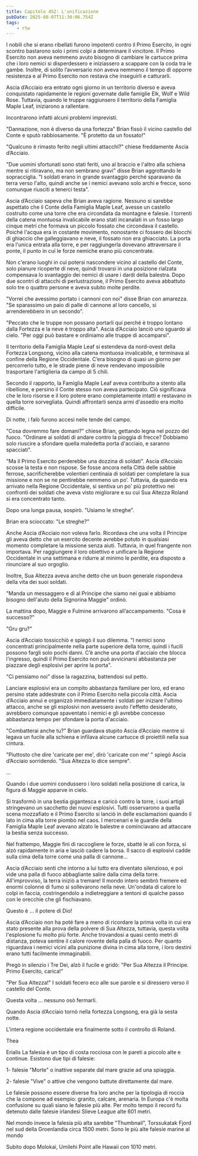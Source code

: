 ```yaml
---
title: Capitolo 452: L'unificazione
pubDate: 2025-08-07T11:30:06.754Z
tags:
    - rtw
---
```







 


I nobili che si erano ribellati furono impotenti contro il Primo Esercito, in ogni scontro bastarono solo i primi colpi a determinare il vincitore. Il Primo Esercito non aveva nemmeno avuto bisogno di cambiare le cartucce prima che i loro nemici si disperdessero e iniziassero a scappare con la coda tra le gambe. Inoltre, di solito l’avversario non aveva nemmeno il tempo di opporre resistenza e al Primo Esercito non restava che inseguirli e catturarli.


Ascia d’Acciaio era entrato ogni giorno in un territorio diverso e aveva conquistato rapidamente le regioni governate dalle famiglie Elk, Wolf e Wild Rose. Tuttavia, quando le truppe raggiunsero il territorio della Famiglia Maple Leaf, iniziarono a rallentare.


Incontrarono infatti alcuni problemi imprevisti.


"Dannazione, non è diverso da una fortezza" Brian fissò il vicino castello del Conte e sputò rabbiosamente. "È protetto da un fossato!"


"Qualcuno è rimasto ferito negli ultimi attacchi?" chiese freddamente Ascia d’Acciaio.


"Due uomini sfortunati sono stati feriti, uno al braccio e l'altro alla schiena mentre si ritiravano, ma non sembrano gravi" disse Brian aggrottando le sopracciglia. "I soldati erano in grande svantaggio perché sparavano da terra verso l'alto, quindi anche se i nemici avevano solo archi e frecce, sono comunque riusciti a tenerci testa".


Ascia d’Acciaio sapeva che Brian aveva ragione. Nessuno si sarebbe aspettato che il Conte della Famiglia Maple Leaf, avesse un castello costruito come una torre che era circondata da montagne e falesie. I torrenti della catena montuosa invalicabile erano stati incanalati in un fosso largo cinque metri che formava un piccolo fossato che circondava il castello. Poiché l'acqua era in costante movimento, nonostante ci fossero dei blocchi di ghiaccio che galleggiavano e neve, il fossato non era ghiacciato. La porta era l'unica entrata alla torre, e per raggiungerla dovevano attraversare il ponte, il punto in cui le forze nemiche erano più concentrate.


Non c'erano luoghi in cui potersi nascondere vicino al castello del Conte, solo pianure ricoperte di neve, quindi trovarsi in una posizione rialzata compensava lo svantaggio dei nemici di usare i dardi della balestra. Dopo due scontri di attacchi di perlustrazione, il Primo Esercito aveva abbattuto solo tre o quattro persone e aveva subito molte perdite.


"Vorrei che avessimo portato i cannoni con noi" disse Brian con amarezza. "Se sparassimo un paio di palle di cannone al loro cancello, si arrenderebbero in un secondo".


"Peccato che le truppe non possano portarli qui perché è troppo lontano dalla Fortezza e la neve è troppo alta". Ascia d’Acciaio lanciò uno sguardo al cielo. "Per oggi può bastare e ordiniamo alle truppe di accamparsi".


Il territorio della Famiglia Maple Leaf si estendeva da nord-ovest della Fortezza Longsong, vicino alla catena montuosa invalicabile, e terminava al confine della Regione Occidentale. C’era bisogno di quasi un giorno per percorrerlo tutto, e le strade piene di neve rendevano impossibile trasportare l'artiglieria da campo di 5 chili.


Secondo il rapporto, la Famiglia Maple Leaf aveva contribuito a stento alla ribellione, e persino il Conte stesso non aveva partecipato. Ciò significava che le loro risorse e il loro potere erano completamente intatti e restavano in quella torre sorvegliata. Quindi affrontarli senza armi d'assedio era molto difficile.


Di notte, i falò furono accesi nelle tende del campo.


"Cosa dovremmo fare domani?" chiese Brian, gettando legna nel pozzo del fuoco. "Ordinare ai soldati di andare contro la pioggia di frecce? Dobbiamo solo riuscire a sfondare quella maledetta porta d'acciaio, e saranno spacciati".


"Ma il Primo Esercito perderebbe una dozzina di soldati". Ascia d’Acciaio scosse la testa e non rispose. Se fosse ancora nella Città delle sabbie ferrose, sacrificherebbe volentieri centinaia di soldati per completare la sua missione e non se ne pentirebbe nemmeno un po’. Tuttavia, da quando era arrivato nella Regione Occidentale, si sentiva un po' più protettivo nei confronti dei soldati che aveva visto migliorare e su cui Sua Altezza Roland si era concentrato tanto.


Dopo una lunga pausa, sospirò. "Usiamo le streghe".


Brian era scioccato: "Le streghe?"


Anche Ascia d’Acciaio non voleva farlo. Ricordava che una volta il Principe gli aveva detto che un esercito decente avrebbe potuto in qualsiasi momento completare la missione senza aiuti. Tuttavia, in quel frangente non importava. Per raggiungere il loro obiettivo e unificare la Regione Occidentale in una settimana e ridurre al minimo le perdite, era disposto a rinunciare al suo orgoglio.


Inoltre, Sua Altezza aveva anche detto che un buon generale rispondeva della vita dei suoi soldati.


"Manda un messaggero e dì al Principe che siamo nei guai e abbiamo bisogno dell'aiuto della Signorina Maggie" ordinò.


La mattina dopo, Maggie e Fulmine arrivarono all’accampamento. "Cosa è successo?"


"Gru gru?"


Ascia d’Acciaio tossicchiò e spiegò il suo dilemma. "I nemici sono concentrati principalmente nella parte superiore della torre, quindi i fucili possono fargli solo pochi danni. C’è anche una porta d'acciaio che blocca l'ingresso, quindi il Primo Esercito non può avvicinarsi abbastanza per piazzare degli esplosivi per aprire la porta".


"Ci pensiamo noi” disse la ragazzina, battendosi sul petto.


Lanciare esplosivi era un compito abbastanza familiare per loro, ed erano persino state addestrate con il Primo Esercito nella piccola città. Ascia d’Acciaio annuì e organizzò immediatamente i soldati per iniziare l'ultimo attacco, anche se gli esplosivi non avessero avuto l'effetto desiderato, avrebbero comunque spaventato i nemici e gli avrebbe concesso abbastanza tempo per sfondare la porta d'acciaio.


"Combatterai anche tu?" Brian guardava stupito Ascia d’Acciaio mentre si legava un fucile alla schiena e infilava alcune cartucce di proiettili nella sua cintura.


"Piuttosto che dire 'caricate per me', dirò 'caricate con me' " spiegò Ascia d’Acciaio sorridendo. "Sua Altezza lo dice sempre".


...


Quando i due uomini condussero i loro soldati nella posizione di carica, la figura di Maggie apparve in cielo.


Si trasformò in una bestia gigantesca e caricò contro la torre, i suoi artigli stringevano un sacchetto dei nuovi esplosivi. Tutti osservarono a quella scena mozzafiato e il Primo Esercito si lanciò in delle esclamazioni quando il lato in cima alla torre piombò nel caos. I mercenari e le guardie della Famiglia Maple Leaf avevano alzato le balestre e cominciavano ad attaccare la bestia senza successo.


Nel frattempo, Maggie finì di raccogliere le forze, sbatté le ali con forza, si alzò rapidamente in aria e lasciò cadere la borsa. Il sacco di esplosivi cadde sulla cima della torre come una palla di cannone...


Ascia d’Acciaio sentì che intorno a lui tutto era diventato silenzioso, e poi vide una palla di fuoco abbagliante salire dalla cima della torre. All'improvviso, la terra iniziò a tremare! Il mondo intero sembrò fremere ed enormi colonne di fumo si sollevarono nella neve. Un'ondata di calore lo colpì in faccia, costringendolo a indietreggiare a tentoni di qualche passo con le orecchie che gli fischiavano.


Questo è ... il potere di Dio!


Ascia d’Acciaio non ha poté fare a meno di ricordare la prima volta in cui era stato presente alla prova della polvere di Sua Altezza, tuttavia, questa volta l'esplosione fu molto più forte. Anche trovandosi a quasi cento metri di distanza, poteva sentire il calore rovente della palla di fuoco. Per quanto riguardava i nemici vicini alla punizione divina in cima alla torre, i loro destini erano tutti facilmente immaginabili.


Pregò in silenzio i Tre Dei, alzò il fucile e gridò: "Per Sua Altezza il Principe. Primo Esercito, carica!"


"Per Sua Altezza!" I soldati fecero eco alle sue parole e si diressero verso il castello del Conte.


Questa volta ... nessuno osò fermarli.


Quando Ascia d’Acciaio tornò nella fortezza Longsong, era già la sesta notte.


L'intera regione occidentale era finalmente sotto il controllo di Roland.






Thea 


 Erialis  La falesia è un tipo di costa rocciosa con le pareti a piccolo alte e continue. Esistono due tipi di falesie: 


1- falesie "Morte" o inattive separate dal mare grazie ad una spiaggia. 


2- falesie "Vive" o attive che vengono battute direttamente dal mare.   


Le falesie possono essere diverse fra loro anche per la tipologia di roccia che la compone ad esempio: granito, calcare, arenaria.  In Europa c'è molta confusione su quali siano le falesie più alte. Per molto tempo il record fu detenuto dalle falesie irlandesi Slieve League alte 601 metri.


Nel mondo invece la falesia più alta sarebbe "Thumbnail", Torssukatak Fjord nel sud della Groenlandia circa 1500 metri. Sono le più alte falesie marine al mondo 


Subito dopo Molokai, Umilehi Point alle Hawaii con 1010 metri.








                                


                                



